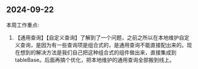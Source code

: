 ## 2024-09-22

本周工作重点:

1. 【通用查询】【自定义查询】了解到了一个问题，之前之所以在本地维护自定义查询，是因为有一些查询项是组合式的，是通用查询不能直接配出来的。现在想到的解决方法是我们自己把这种组合式的组件做出来，直接集成到tableBase。后面再搞个优化，把本地维护的通用查询全部搬到线上。